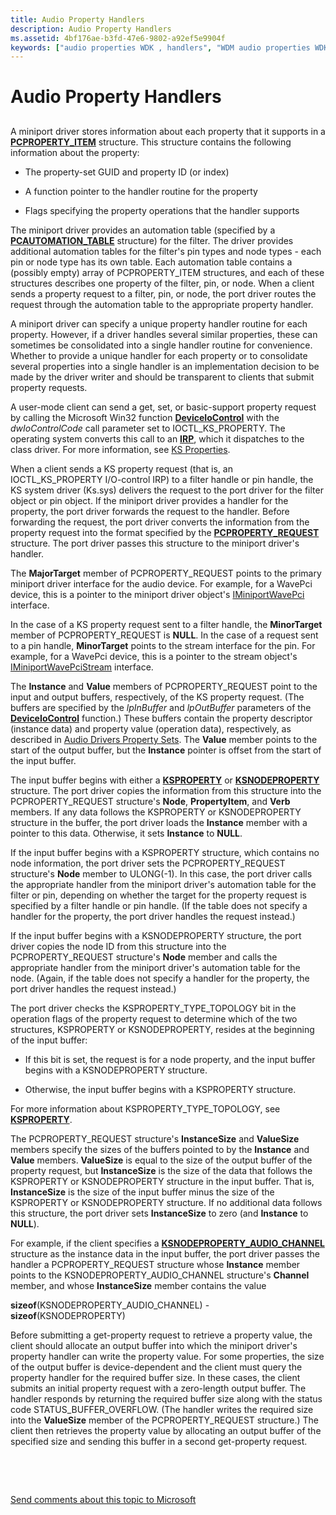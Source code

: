 ```yaml
---
title: Audio Property Handlers
description: Audio Property Handlers
ms.assetid: 4bf176ae-b3fd-47e6-9802-a92ef5e9904f
keywords: ["audio properties WDK , handlers", "WDM audio properties WDK , handlers", "handlers WDK audio", "property handlers WDK audio", "set-property WDK audio", "get-property WDK audio", "basic-support queries WDK audio", "automation tables WDK audio", "filters WDK audio , property handlers", "pins WDK audio , property handlers", "nodes WDK audio , property handlers"]
---
```


# Audio Property Handlers


## <span id="audio_property_handlers"></span><span id="AUDIO_PROPERTY_HANDLERS"></span>


A miniport driver stores information about each property that it supports in a [**PCPROPERTY\_ITEM**](https://msdn.microsoft.com/library/windows/hardware/ff537722) structure. This structure contains the following information about the property:

-   The property-set GUID and property ID (or index)

-   A function pointer to the handler routine for the property

-   Flags specifying the property operations that the handler supports

The miniport driver provides an automation table (specified by a [**PCAUTOMATION\_TABLE**](https://msdn.microsoft.com/library/windows/hardware/ff537685) structure) for the filter. The driver provides additional automation tables for the filter's pin types and node types - each pin or node type has its own table. Each automation table contains a (possibly empty) array of PCPROPERTY\_ITEM structures, and each of these structures describes one property of the filter, pin, or node. When a client sends a property request to a filter, pin, or node, the port driver routes the request through the automation table to the appropriate property handler.

A miniport driver can specify a unique property handler routine for each property. However, if a driver handles several similar properties, these can sometimes be consolidated into a single handler routine for convenience. Whether to provide a unique handler for each property or to consolidate several properties into a single handler is an implementation decision to be made by the driver writer and should be transparent to clients that submit property requests.

A user-mode client can send a get, set, or basic-support property request by calling the Microsoft Win32 function [**DeviceIoControl**](https://msdn.microsoft.com/library/windows/desktop/aa363216) with the *dwIoControlCode* call parameter set to IOCTL\_KS\_PROPERTY. The operating system converts this call to an [**IRP**](https://msdn.microsoft.com/library/windows/hardware/ff550694), which it dispatches to the class driver. For more information, see [KS Properties](https://msdn.microsoft.com/library/windows/hardware/ff567671).

When a client sends a KS property request (that is, an IOCTL\_KS\_PROPERTY I/O-control IRP) to a filter handle or pin handle, the KS system driver (Ks.sys) delivers the request to the port driver for the filter object or pin object. If the miniport driver provides a handler for the property, the port driver forwards the request to the handler. Before forwarding the request, the port driver converts the information from the property request into the format specified by the [**PCPROPERTY\_REQUEST**](https://msdn.microsoft.com/library/windows/hardware/ff537723) structure. The port driver passes this structure to the miniport driver's handler.

The **MajorTarget** member of PCPROPERTY\_REQUEST points to the primary miniport driver interface for the audio device. For example, for a WavePci device, this is a pointer to the miniport driver object's [IMiniportWavePci](https://msdn.microsoft.com/library/windows/hardware/ff536724) interface.

In the case of a KS property request sent to a filter handle, the **MinorTarget** member of PCPROPERTY\_REQUEST is **NULL**. In the case of a request sent to a pin handle, **MinorTarget** points to the stream interface for the pin. For example, for a WavePci device, this is a pointer to the stream object's [IMiniportWavePciStream](https://msdn.microsoft.com/library/windows/hardware/ff536725) interface.

The **Instance** and **Value** members of PCPROPERTY\_REQUEST point to the input and output buffers, respectively, of the KS property request. (The buffers are specified by the *lpInBuffer* and *lpOutBuffer* parameters of the [**DeviceIoControl**](https://msdn.microsoft.com/library/windows/desktop/aa363216) function.) These buffers contain the property descriptor (instance data) and property value (operation data), respectively, as described in [Audio Drivers Property Sets](https://msdn.microsoft.com/library/windows/hardware/ff536197). The **Value** member points to the start of the output buffer, but the **Instance** pointer is offset from the start of the input buffer.

The input buffer begins with either a [**KSPROPERTY**](https://msdn.microsoft.com/library/windows/hardware/ff564262) or [**KSNODEPROPERTY**](https://msdn.microsoft.com/library/windows/hardware/ff537143) structure. The port driver copies the information from this structure into the PCPROPERTY\_REQUEST structure's **Node**, **PropertyItem**, and **Verb** members. If any data follows the KSPROPERTY or KSNODEPROPERTY structure in the buffer, the port driver loads the **Instance** member with a pointer to this data. Otherwise, it sets **Instance** to **NULL**.

If the input buffer begins with a KSPROPERTY structure, which contains no node information, the port driver sets the PCPROPERTY\_REQUEST structure's **Node** member to ULONG(-1). In this case, the port driver calls the appropriate handler from the miniport driver's automation table for the filter or pin, depending on whether the target for the property request is specified by a filter handle or pin handle. (If the table does not specify a handler for the property, the port driver handles the request instead.)

If the input buffer begins with a KSNODEPROPERTY structure, the port driver copies the node ID from this structure into the PCPROPERTY\_REQUEST structure's **Node** member and calls the appropriate handler from the miniport driver's automation table for the node. (Again, if the table does not specify a handler for the property, the port driver handles the request instead.)

The port driver checks the KSPROPERTY\_TYPE\_TOPOLOGY bit in the operation flags of the property request to determine which of the two structures, KSPROPERTY or KSNODEPROPERTY, resides at the beginning of the input buffer:

-   If this bit is set, the request is for a node property, and the input buffer begins with a KSNODEPROPERTY structure.

-   Otherwise, the input buffer begins with a KSPROPERTY structure.

For more information about KSPROPERTY\_TYPE\_TOPOLOGY, see [**KSPROPERTY**](https://msdn.microsoft.com/library/windows/hardware/ff564262).

The PCPROPERTY\_REQUEST structure's **InstanceSize** and **ValueSize** members specify the sizes of the buffers pointed to by the **Instance** and **Value** members. **ValueSize** is equal to the size of the output buffer of the property request, but **InstanceSize** is the size of the data that follows the KSPROPERTY or KSNODEPROPERTY structure in the input buffer. That is, **InstanceSize** is the size of the input buffer minus the size of the KSPROPERTY or KSNODEPROPERTY structure. If no additional data follows this structure, the port driver sets **InstanceSize** to zero (and **Instance** to **NULL**).

For example, if the client specifies a [**KSNODEPROPERTY\_AUDIO\_CHANNEL**](https://msdn.microsoft.com/library/windows/hardware/ff537145) structure as the instance data in the input buffer, the port driver passes the handler a PCPROPERTY\_REQUEST structure whose **Instance** member points to the KSNODEPROPERTY\_AUDIO\_CHANNEL structure's **Channel** member, and whose **InstanceSize** member contains the value

**sizeof**(KSNODEPROPERTY\_AUDIO\_CHANNEL) - **sizeof**(KSNODEPROPERTY)

Before submitting a get-property request to retrieve a property value, the client should allocate an output buffer into which the miniport driver's property handler can write the property value. For some properties, the size of the output buffer is device-dependent and the client must query the property handler for the required buffer size. In these cases, the client submits an initial property request with a zero-length output buffer. The handler responds by returning the required buffer size along with the status code STATUS\_BUFFER\_OVERFLOW. (The handler writes the required size into the **ValueSize** member of the PCPROPERTY\_REQUEST structure.) The client then retrieves the property value by allocating an output buffer of the specified size and sending this buffer in a second get-property request.

 

 

[Send comments about this topic to Microsoft](mailto:wsddocfb@microsoft.com?subject=Documentation%20feedback%20[audio\audio]:%20Audio%20Property%20Handlers%20%20RELEASE:%20%287/18/2016%29&body=%0A%0APRIVACY%20STATEMENT%0A%0AWe%20use%20your%20feedback%20to%20improve%20the%20documentation.%20We%20don't%20use%20your%20email%20address%20for%20any%20other%20purpose,%20and%20we'll%20remove%20your%20email%20address%20from%20our%20system%20after%20the%20issue%20that%20you're%20reporting%20is%20fixed.%20While%20we're%20working%20to%20fix%20this%20issue,%20we%20might%20send%20you%20an%20email%20message%20to%20ask%20for%20more%20info.%20Later,%20we%20might%20also%20send%20you%20an%20email%20message%20to%20let%20you%20know%20that%20we've%20addressed%20your%20feedback.%0A%0AFor%20more%20info%20about%20Microsoft's%20privacy%20policy,%20see%20http://privacy.microsoft.com/default.aspx. "Send comments about this topic to Microsoft")




